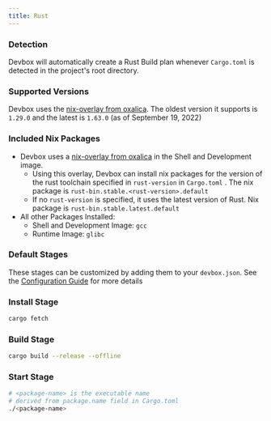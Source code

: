 ```yaml
---
title: Rust
---
```

### Detection

Devbox will automatically create a Rust Build plan whenever `Cargo.toml` is detected in the project's root directory.

### Supported Versions

Devbox uses the [nix-overlay from oxalica](https://github.com/oxalica/rust-overlay). The oldest version it supports is `1.29.0` and the latest is `1.63.0` (as of September 19, 2022)

### Included Nix Packages

- Devbox uses a [nix-overlay from oxalica](https://github.com/oxalica/rust-overlay) in the Shell and Development image.
    - Using this overlay, Devbox can install nix packages for the version of the rust toolchain specified in `rust-version` in `Cargo.toml` . The nix package is `rust-bin.stable.<rust-version>.default`
    - If no `rust-version` is specified, it uses the latest version of Rust.  Nix package is `rust-bin.stable.latest.default`
- All other Packages Installed:
    - Shell and Development Image: `gcc`
    - Runtime Image: `glibc`

### Default Stages

These stages can be customized by adding them to your `devbox.json`. See the [Configuration Guide](../configuration.md) for more details

### Install Stage

```bash
cargo fetch
```

### Build Stage

```bash
cargo build --release --offline
```

### Start Stage

```bash
# <package-name> is the executable name 
# derived from package.name field in Cargo.toml
./<package-name>
```